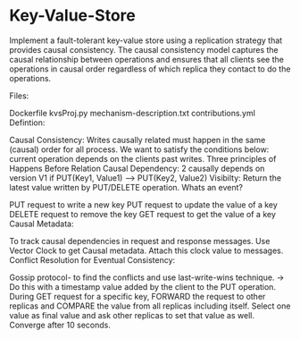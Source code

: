 # Key-Value-Store
Implement a fault-tolerant key-value store using a replication strategy that provides causal consistency. The causal consistency model captures the causal relationship between operations and ensures that all clients see the operations in causal order regardless of which replica they contact to do the operations.

Files:

Dockerfile
kvsProj.py
mechanism-description.txt
contributions.yml
Defintion:

Causal Consistency: Writes causally related must happen in the same (causal) order for all process. We want to satisfy the conditions below:
current operation depends on the clients past writes.
Three principles of Happens Before Relation
Causal Dependency: 2 causally depends on version V1 if PUT(Key1, Value1) --> PUT(Key2, Value2)
Visibilty: Return the latest value written by PUT/DELETE operation.
Whats an event?

PUT request to write a new key
PUT request to update the value of a key
DELETE request to remove the key
GET request to get the value of a key
Causal Metadata:

To track causal dependencies in request and response messages.
Use Vector Clock to get Causal metadata.
Attach this clock value to messages.
Conflict Resolution for Eventual Consistency:

Gossip protocol- to find the conflicts and use last-write-wins technique. -> Do this with a timestamp value added by the client to the PUT operation.
During GET request for a specific key, FORWARD the request to other replicas and COMPARE the value from all replicas including itself. Select one value as final value and ask other replicas to set that value as well.
Converge after 10 seconds.
